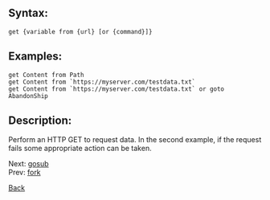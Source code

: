 ## Syntax:
`get {variable from {url} [or {command}]}`

## Examples:
`get Content from Path`  
``get Content from `https://myserver.com/testdata.txt` ``  
``get Content from `https://myserver.com/testdata.txt` or goto AbandonShip``

## Description:
Perform an HTTP GET to request data. In the second example, if the request fails some appropriate action can be taken.

Next: [gosub](gosub.md)  
Prev: [fork](fork.md)

[Back](../core.md)
